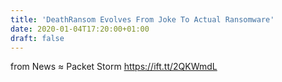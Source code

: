 ```yaml
---
title: 'DeathRansom Evolves From Joke To Actual Ransomware'
date: 2020-01-04T17:20:00+01:00
draft: false
---
```


  
  
from News ≈ Packet Storm https://ift.tt/2QKWmdL